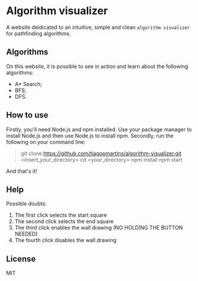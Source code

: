 # Algorithm visualizer

A website deidicated to an intuitive, simple and clean `algorithm visualizer` for pathfinding algorithms.

## Algorithms

On this website, it is possible to see in action and learn about the following algorithms:
- A* Search;
- BFS;
- DFS.

## How to use

Firstly, you'll need Node.js and npm installed. Use your package manager to install Node.js and then use Node.js to install npm.
Secondly, run the following on your command line:
> git clone https://github.com/tiagopmartins/algorithm-visualizer.git <insert_your_directory>
> cd <your_directory>
> npm install
> npm start

And that's it!

## Help

Possible doubts:
1. The first click selects the start square
2. The second click selects the end square
3. The third click enables the wall drawing (NO HOLDING THE BUTTON NEEDED)
4. The fourth click disables the wall drawing

## License
MIT
